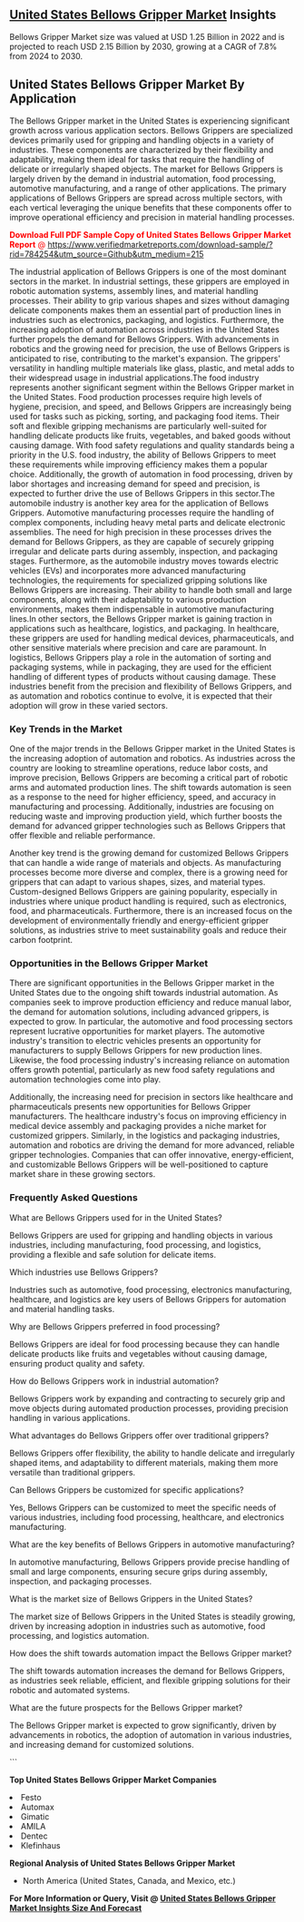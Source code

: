 <h2><a href="https://www.verifiedmarketreports.com/download-sample/?rid=784254&amp;utm_source=Github&amp;utm_medium=215" target="_blank">United States Bellows Gripper Market</a> Insights</h2><p>Bellows Gripper Market size was valued at USD 1.25 Billion in 2022 and is projected to reach USD 2.15 Billion by 2030, growing at a CAGR of 7.8% from 2024 to 2030.</p><p><h2>United States Bellows Gripper Market By Application</h2><p>The Bellows Gripper market in the United States is experiencing significant growth across various application sectors. Bellows Grippers are specialized devices primarily used for gripping and handling objects in a variety of industries. These components are characterized by their flexibility and adaptability, making them ideal for tasks that require the handling of delicate or irregularly shaped objects. The market for Bellows Grippers is largely driven by the demand in industrial automation, food processing, automotive manufacturing, and a range of other applications. The primary applications of Bellows Grippers are spread across multiple sectors, with each vertical leveraging the unique benefits that these components offer to improve operational efficiency and precision in material handling processes.<p><span class=""><span style="color: #ff0000;"><strong>Download Full PDF Sample Copy of United States Bellows Gripper Market Report</strong> @ </span><a href="https://www.verifiedmarketreports.com/download-sample/?rid=784254&amp;utm_source=Github&amp;utm_medium=215" target="_blank">https://www.verifiedmarketreports.com/download-sample/?rid=784254&amp;utm_source=Github&amp;utm_medium=215</a></span></p>The industrial application of Bellows Grippers is one of the most dominant sectors in the market. In industrial settings, these grippers are employed in robotic automation systems, assembly lines, and material handling processes. Their ability to grip various shapes and sizes without damaging delicate components makes them an essential part of production lines in industries such as electronics, packaging, and logistics. Furthermore, the increasing adoption of automation across industries in the United States further propels the demand for Bellows Grippers. With advancements in robotics and the growing need for precision, the use of Bellows Grippers is anticipated to rise, contributing to the market's expansion. The grippers' versatility in handling multiple materials like glass, plastic, and metal adds to their widespread usage in industrial applications.The food industry represents another significant segment within the Bellows Gripper market in the United States. Food production processes require high levels of hygiene, precision, and speed, and Bellows Grippers are increasingly being used for tasks such as picking, sorting, and packaging food items. Their soft and flexible gripping mechanisms are particularly well-suited for handling delicate products like fruits, vegetables, and baked goods without causing damage. With food safety regulations and quality standards being a priority in the U.S. food industry, the ability of Bellows Grippers to meet these requirements while improving efficiency makes them a popular choice. Additionally, the growth of automation in food processing, driven by labor shortages and increasing demand for speed and precision, is expected to further drive the use of Bellows Grippers in this sector.The automobile industry is another key area for the application of Bellows Grippers. Automotive manufacturing processes require the handling of complex components, including heavy metal parts and delicate electronic assemblies. The need for high precision in these processes drives the demand for Bellows Grippers, as they are capable of securely gripping irregular and delicate parts during assembly, inspection, and packaging stages. Furthermore, as the automobile industry moves towards electric vehicles (EVs) and incorporates more advanced manufacturing technologies, the requirements for specialized gripping solutions like Bellows Grippers are increasing. Their ability to handle both small and large components, along with their adaptability to various production environments, makes them indispensable in automotive manufacturing lines.In other sectors, the Bellows Gripper market is gaining traction in applications such as healthcare, logistics, and packaging. In healthcare, these grippers are used for handling medical devices, pharmaceuticals, and other sensitive materials where precision and care are paramount. In logistics, Bellows Grippers play a role in the automation of sorting and packaging systems, while in packaging, they are used for the efficient handling of different types of products without causing damage. These industries benefit from the precision and flexibility of Bellows Grippers, and as automation and robotics continue to evolve, it is expected that their adoption will grow in these varied sectors.<h3>Key Trends in the Market</h3><p>One of the major trends in the Bellows Gripper market in the United States is the increasing adoption of automation and robotics. As industries across the country are looking to streamline operations, reduce labor costs, and improve precision, Bellows Grippers are becoming a critical part of robotic arms and automated production lines. The shift towards automation is seen as a response to the need for higher efficiency, speed, and accuracy in manufacturing and processing. Additionally, industries are focusing on reducing waste and improving production yield, which further boosts the demand for advanced gripper technologies such as Bellows Grippers that offer flexible and reliable performance.</p><p>Another key trend is the growing demand for customized Bellows Grippers that can handle a wide range of materials and objects. As manufacturing processes become more diverse and complex, there is a growing need for grippers that can adapt to various shapes, sizes, and material types. Custom-designed Bellows Grippers are gaining popularity, especially in industries where unique product handling is required, such as electronics, food, and pharmaceuticals. Furthermore, there is an increased focus on the development of environmentally friendly and energy-efficient gripper solutions, as industries strive to meet sustainability goals and reduce their carbon footprint.</p><h3>Opportunities in the Bellows Gripper Market</h3><p>There are significant opportunities in the Bellows Gripper market in the United States due to the ongoing shift towards industrial automation. As companies seek to improve production efficiency and reduce manual labor, the demand for automation solutions, including advanced grippers, is expected to grow. In particular, the automotive and food processing sectors represent lucrative opportunities for market players. The automotive industry's transition to electric vehicles presents an opportunity for manufacturers to supply Bellows Grippers for new production lines. Likewise, the food processing industry's increasing reliance on automation offers growth potential, particularly as new food safety regulations and automation technologies come into play.</p><p>Additionally, the increasing need for precision in sectors like healthcare and pharmaceuticals presents new opportunities for Bellows Gripper manufacturers. The healthcare industry's focus on improving efficiency in medical device assembly and packaging provides a niche market for customized grippers. Similarly, in the logistics and packaging industries, automation and robotics are driving the demand for more advanced, reliable gripper technologies. Companies that can offer innovative, energy-efficient, and customizable Bellows Grippers will be well-positioned to capture market share in these growing sectors.</p><h3>Frequently Asked Questions</h3><p>What are Bellows Grippers used for in the United States?</p><p>Bellows Grippers are used for gripping and handling objects in various industries, including manufacturing, food processing, and logistics, providing a flexible and safe solution for delicate items.</p><p>Which industries use Bellows Grippers?</p><p>Industries such as automotive, food processing, electronics manufacturing, healthcare, and logistics are key users of Bellows Grippers for automation and material handling tasks.</p><p>Why are Bellows Grippers preferred in food processing?</p><p>Bellows Grippers are ideal for food processing because they can handle delicate products like fruits and vegetables without causing damage, ensuring product quality and safety.</p><p>How do Bellows Grippers work in industrial automation?</p><p>Bellows Grippers work by expanding and contracting to securely grip and move objects during automated production processes, providing precision handling in various applications.</p><p>What advantages do Bellows Grippers offer over traditional grippers?</p><p>Bellows Grippers offer flexibility, the ability to handle delicate and irregularly shaped items, and adaptability to different materials, making them more versatile than traditional grippers.</p><p>Can Bellows Grippers be customized for specific applications?</p><p>Yes, Bellows Grippers can be customized to meet the specific needs of various industries, including food processing, healthcare, and electronics manufacturing.</p><p>What are the key benefits of Bellows Grippers in automotive manufacturing?</p><p>In automotive manufacturing, Bellows Grippers provide precise handling of small and large components, ensuring secure grips during assembly, inspection, and packaging processes.</p><p>What is the market size of Bellows Grippers in the United States?</p><p>The market size of Bellows Grippers in the United States is steadily growing, driven by increasing adoption in industries such as automotive, food processing, and logistics automation.</p><p>How does the shift towards automation impact the Bellows Gripper market?</p><p>The shift towards automation increases the demand for Bellows Grippers, as industries seek reliable, efficient, and flexible gripping solutions for their robotic and automated systems.</p><p>What are the future prospects for the Bellows Gripper market?</p><p>The Bellows Gripper market is expected to grow significantly, driven by advancements in robotics, the adoption of automation in various industries, and increasing demand for customized solutions.</p>```</p><p><strong>Top United States Bellows Gripper Market Companies</strong></p><div data-test-id=""><p><li>Festo</li><li> Automax</li><li> Gimatic</li><li> AMILA</li><li> Dentec</li><li> Klefinhaus</li></p><div><strong>Regional Analysis of&nbsp;United States Bellows Gripper Market</strong></div><ul><li dir="ltr"><p dir="ltr">North America&nbsp;(United States, Canada, and Mexico, etc.)</p></li></ul><p><strong>For More Information or Query, Visit @&nbsp;</strong><strong><a href="https://www.verifiedmarketreports.com/product/bellows-gripper-market/?utm_source=Github&amp;utm_medium=215" target="_blank">United States Bellows Gripper Market Insights Size And Forecast</a></strong></p></div>
